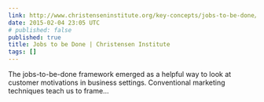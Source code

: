 ```yaml
---
link: http://www.christenseninstitute.org/key-concepts/jobs-to-be-done/
date: 2015-02-04 23:05 UTC
# published: false
published: true
title: Jobs to be Done | Christensen Institute
tags: []
---
```


The jobs-to-be-done framework emerged as a helpful way to look at customer motivations in business settings. Conventional marketing techniques teach us to frame…
